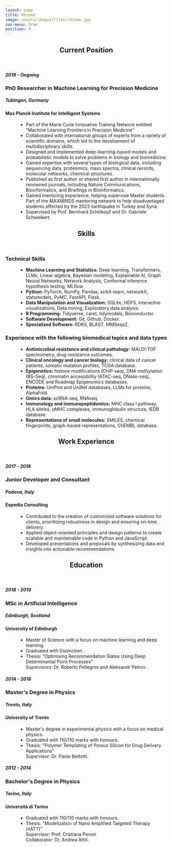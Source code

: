 ```yaml
---
layout: page
title: Résumé
image: assets/images/tiles/resume.jpg
nav-menu: true
position: 4
---
```


<!-- Main -->
<div id="main"  class="alt">

<!-- One -->
<section id="current-position" class="background-accent5">
	<div class="inner" >
        <header class="major">
			<h1>Current Position</h1>
		</header>
		<dl>
            <dt>
                <div class="resume_item_title">
                    <div class="resume_title_left">
                        <h5>2019 - Ongoing</h5>
                        <h3>PhD Researcher in Machine Learning for Precision Medicine</h3>
                    </div>    
                    <div class="resume_title_right">
                        <h5>Tubingen, Germany</h5>
                        <h4>Max Planck Institute for Intelligent Systems</h4>         
                    </div>
                </div>
            </dt>
            <dd class="resume_item_description">
                <ul>
                    <li>Part of the Marie Curie Innovative Training Network entitled “Machine Learning Frontiers in Precision Medicine” </li>
                    <li>Collaborated with international groups of experts from a variety of scientific domains, which led to the development of multidisciplinary skills. </li>
                    <li>Designed and implemented deep-learning-based models and probabilistic models to solve problems in biology and biomedicine.</li>
                    <li>Gained expertise with several types of biological data, including sequencing data, proteomics, mass spectra, clinical records, molecular networks, chemical structures.</li>
                    <li>Published as first author or shared first author in internationally renowned journals, including Nature Communications, Bioinformatics, and Briefings in Bioinformatics.</li>
                    <li>Gained mentoring experience, helping supervise Master students. Part of the MAXMINDS mentoring network to help disadvantaged students affected by the 2023 earthquake in Turkey and Syria.</li>
                    <li>Supervised by Prof. Bernhard Schölkopf and Dr. Gabriele Schweikert.</li>
                </ul>
            </dd>
        </dl>
        <!--<div style="padding:0.5em 0; text-align: center;">
            <a href="#" class="button special big" style="display: inline-block;">Download Résumé</a>
        </div>  -->
	</div>
</section>

<section id="current-position" class="background-accent6">
	<div class="inner" >
        <header class="major">
			<h1>Skills</h1>
		</header>
		<dl>
            <dt>
                <div class="resume_item_title">
                    <div class="resume_title_left">
                        <h3>Technical Skills</h3>
                    </div>    
                    <!-- <div class="resume_title_right">
                        <h5>Tubingen, Germany</h5>
                        <h4>Max Planck Institute for Intelligent Systems</h4>         
                    </div> -->
                </div>
            </dt>
            <dd class="resume_item_description">
                <ul>
                    <li><b>Machine Learning and Statistics:</b> Deep learning, Transformers, LLMs, Linear algebra, Bayesian modeling, Explainable AI, Graph Neural Networks, Network Analysis, Conformal inference hypothesis testing, MLflow. </li>
                    <li><b>Python:</b> PyTorch, NumPy, Pandas, scikit-learn, networkX, statsmodels, PyMC, FastAPI, Flask. </li>
                    <li><b>Data Manipulation and Visualization:</b> SQLite, HDF5, Interactive visualizations, Data mining, Exploratory data analysis. </li>
                    <li><b>R Programming:</b> Tidyverse, caret, tidymodels, Bioconductor. </li>
                    <li><b>Software Development:</b> Git, Github, Docker. </li>
                    <li><b>Specialized Software:</b> RDKit, BLAST, MMSeqs2. </li>
                </ul>
            </dd>
        </dl>
        <dl>
            <dt>
                <div class="resume_item_title">
                    <div class="resume_title_left">
                        <h3>Experience with the following biomedical topics and data types</h3>
                    </div>    
                    <!-- <div class="resume_title_right">
                        <h5>Tubingen, Germany</h5>
                        <h4>Max Planck Institute for Intelligent Systems</h4>         
                    </div> -->
                </div>
            </dt>
            <dd class="resume_item_description">
                <ul>
                    <li><b>Antimicrobial resistance and clinical pathology:</b> MALDI-TOF spectrometry, drug resistance outcomes. </li>
                    <li><b>Clinical oncology and cancer biology:</b> clinical data of cancer patients, somatic mutation profiles, TCGA database. </li>
                    <li><b>Epigenetics:</b> histone modifications (ChIP-seq), DNA methylation (BS-Seq), chromatin accessibility (ATAC-seq, DNase-seq), ENCODE and Roadmap Epigenomics databases. </li>
                    <li><b>Proteins:</b> UniProt and UniRef databases, LLMs for proteins, AlphaFold. </li>
                    <li><b>Omics data:</b> scRNA-seq, RNAseq. </li>
                    <li><b>Immunology and immunopeptidomics:</b> MHC class I pathway, HLA alleles, pMHC complexes, immunoglobulin structure, IEDB database. </li>
                    <li><b>Representations of small molecules:</b> SMILES, chemical fingerprints, graph-based representations, ChEMBL database. </li>
                </ul>
            </dd>
        </dl>
        <!--<div style="padding:0.5em 0; text-align: center;">
            <a href="#" class="button special big" style="display: inline-block;">Download Résumé</a>
        </div>  -->
	</div>
</section>


<!--<section id="download-resume" class="background-accent1" style="text-align: center;">
    <div style="padding:0.5em 0; text-align: center;">
        <a href="#" class="button special big" style="display: inline-block;">Download Resume</a>
    </div>  
</section>-->
	
<section id="work-experience" class="background-accent3">
    <div class="inner">
        <header class="major">
			<h1>Work Experience</h1>
		</header>
		<dl>
            <dt>
                <div class="resume_item_title">
                    <div class="resume_title_left">
                        <h5>2017 - 2018</h5>
                        <h3>Junior Developer and Consultant</h3>
                    </div>    
                    <div class="resume_title_right">
                        <h5>Padova, Italy</h5>
                        <h4>Espedia Consulting</h4>         
                    </div>
                </div>
            </dt>
            <dd class="resume_item_description">
                <ul>
                    <li>Contributed to the creation of customized software solutions for clients, prioritizing robustness in design and ensuring on-time delivery. </li>
                    <li>Applied object-oriented principles and design patterns to create scalable and maintainable code in Python and JavaScript. </li>
                    <li>Developed presentations and proposals by synthesizing data and insights into actionable recommendations. </li>
                </ul>
            </dd>
        </dl>
	</div>
</section>

<section id="education" class="background-accent2">
	<div class="inner">
        <header class="major">
			<h1>Education</h1>
		</header>
		<dl>
            <dt>
                <div class="resume_item_title">
                    <div class="resume_title_left">
                        <h5>2018 - 2019</h5>
                        <h3>MSc in Artificial Intelligence</h3>
                    </div>    
                    <div class="resume_title_right">
                        <h5>Edinburgh, Scotland</h5>
                        <h4>University of Edinburgh</h4>         
                    </div>
                </div>
            </dt>
            <dd class="resume_item_description">
                <ul>
                    <li>Master of Science with a focus on machine learning and deep learning. </li>
                    <li>Graduated with Distinction.</li>
                    <li>Thesis: "Optimising Recommendation Slates Using Deep Determinantal Point Processes" <br />
                    Supervisors: Dr. Roberto Pellegrini and Aleksandr Petrov.</li>
                </ul>
            </dd>
            <dt>
                <div class="resume_item_title">
                    <div class="resume_title_left">
                        <h5>2014 - 2016</h5>
                        <h3>Master's Degree in Physics</h3>
                    </div>    
                    <div class="resume_title_right">
                        <h5>Trento, Italy</h5>
                        <h4>University of Trento</h4>         
                    </div>
                </div>
            </dt>
            <dd class="resume_item_description">
                <ul>
                    <li>Master's degree in experimental physics with a focus on medical physics. </li>
                    <li>Graduated with 110/110 marks with honours. </li>
                    <li>Thesis: "Polymer Templating of Porous Silicon for Drug Delivery Applications" <br />
                    Supervisor: Dr. Paolo Bettotti.</li>
                </ul>
            </dd>
                        <dt>
                <div class="resume_item_title">
                    <div class="resume_title_left">
                        <h5>2012 - 2014</h5>
                        <h3>Bachelor's Degree in Physics</h3>
                    </div>    
                    <div class="resume_title_right">
                        <h5>Torino, Italy</h5>
                        <h4>Università di Torino</h4>         
                    </div>
                </div>
            </dt>
            <dd class="resume_item_description">
                <ul>
                    <li>Graduated with 110/110 marks with honours. </li>
                    <li>Thesis: "Modelization of Nano Amplified Targeted Therapy (nATT)" <br />
                    Supervisor: Prof. Cristiana Peroni <br />
                    Collaborator: Dr. Andrea Attili.</li>
                </ul>
            </dd>
        </dl>
	</div>
</section>

    
</div>